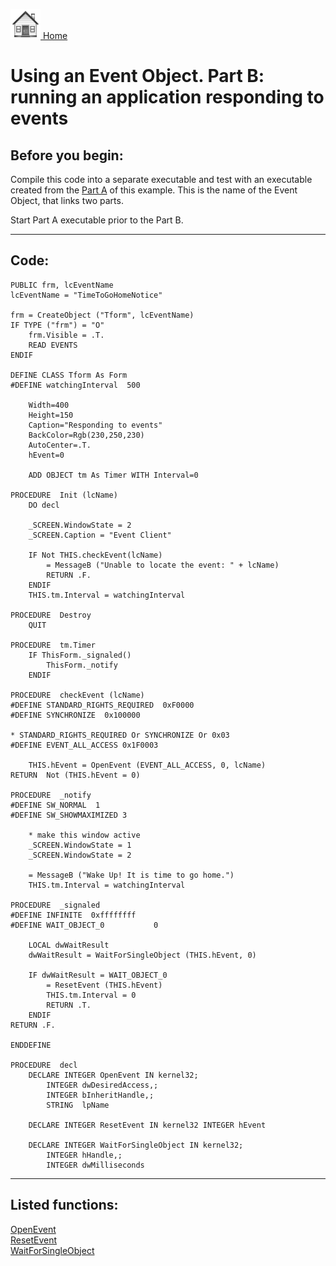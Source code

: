 [<img src="../images/home.png"> Home ](https://github.com/VFPX/Win32API)  

# Using an Event Object. Part B: running an application responding to events

## Before you begin:
Compile this code into a separate executable and test with an executable created from the [Part A](sample_148.md) of this example. This is the name of the Event Object, that links two parts.  

Start Part A executable prior to the Part B.  
  
***  

## Code:
```foxpro  
PUBLIC frm, lcEventName
lcEventName = "TimeToGoHomeNotice"

frm = CreateObject ("Tform", lcEventName)
IF TYPE ("frm") = "O"
	frm.Visible = .T.
	READ EVENTS
ENDIF

DEFINE CLASS Tform As Form
#DEFINE watchingInterval  500

	Width=400
	Height=150
	Caption="Responding to events"
	BackColor=Rgb(230,250,230)
	AutoCenter=.T.
	hEvent=0
	
	ADD OBJECT tm As Timer WITH Interval=0
	
PROCEDURE  Init (lcName)
	DO decl

	_SCREEN.WindowState = 2
	_SCREEN.Caption = "Event Client"
	
	IF Not THIS.checkEvent(lcName)
		= MessageB ("Unable to locate the event: " + lcName)
		RETURN .F.
	ENDIF
	THIS.tm.Interval = watchingInterval

PROCEDURE  Destroy
	QUIT

PROCEDURE  tm.Timer
	IF ThisForm._signaled()
		ThisForm._notify
	ENDIF

PROCEDURE  checkEvent (lcName)
#DEFINE STANDARD_RIGHTS_REQUIRED  0xF0000
#DEFINE SYNCHRONIZE  0x100000

* STANDARD_RIGHTS_REQUIRED Or SYNCHRONIZE Or 0x03
#DEFINE EVENT_ALL_ACCESS 0x1F0003

	THIS.hEvent = OpenEvent (EVENT_ALL_ACCESS, 0, lcName)
RETURN  Not (THIS.hEvent = 0)

PROCEDURE  _notify
#DEFINE SW_NORMAL  1
#DEFINE SW_SHOWMAXIMIZED 3

	* make this window active
	_SCREEN.WindowState = 1
	_SCREEN.WindowState = 2

	= MessageB ("Wake Up! It is time to go home.")
	THIS.tm.Interval = watchingInterval

PROCEDURE  _signaled
#DEFINE INFINITE  0xffffffff
#DEFINE WAIT_OBJECT_0           0

	LOCAL dwWaitResult
	dwWaitResult = WaitForSingleObject (THIS.hEvent, 0)

	IF dwWaitResult = WAIT_OBJECT_0
		= ResetEvent (THIS.hEvent)
		THIS.tm.Interval = 0
		RETURN .T.
	ENDIF
RETURN .F.

ENDDEFINE

PROCEDURE  decl
	DECLARE INTEGER OpenEvent IN kernel32;
		INTEGER dwDesiredAccess,;
		INTEGER bInheritHandle,;
		STRING  lpName

	DECLARE INTEGER ResetEvent IN kernel32 INTEGER hEvent

	DECLARE INTEGER WaitForSingleObject IN kernel32;
		INTEGER hHandle,;
		INTEGER dwMilliseconds  
```  
***  


## Listed functions:
[OpenEvent](../libraries/kernel32/OpenEvent.md)  
[ResetEvent](../libraries/kernel32/ResetEvent.md)  
[WaitForSingleObject](../libraries/kernel32/WaitForSingleObject.md)  
